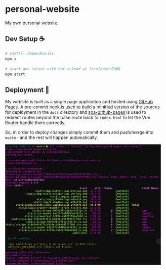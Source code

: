 # personal-website

My own personal website.

## Dev Setup :coffee:

``` bash
# install dependencies
npm i

# start dev server with hot reload at localhost:8080
npm start
```

## Deployment :rocket:

My website is built as a single page application and hosted using [GitHub Pages](https://pages.github.com). A pre-commit hook is used to build a minified version of the sources for deployment in the `docs` directory and [spa-github-pages](https://github.com/rafrex/spa-github-pages) is used to redirect routes beyond the base route back to `index.html` to let the Vue Router handle them correctly.

So, in order to deploy changes simply commit them and push/merge into  `master` and the rest will happen automatically.

![pre-commit hook example](src/assets/pre-commit-example.png)